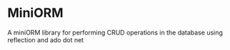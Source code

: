 # MiniORM
A miniORM library for performing CRUD operations in the database using reflection and ado dot net
